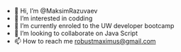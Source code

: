 - 👋 Hi, I’m @MaksimRazuvaev
- 👀 I’m interested in codding
- 🌱 I’m currently enroled to the UW developer bootcamp
- 💞️ I’m looking to collaborate on Java Script
- 📫 How to reach me robustmaximus@gmail.com

<!---
MaksimRazuvaev/MaksimRazuvaev is a ✨ special ✨ repository because its `README.md` (this file) appears on your GitHub profile.
You can click the Preview link to take a look at your changes.
--->
